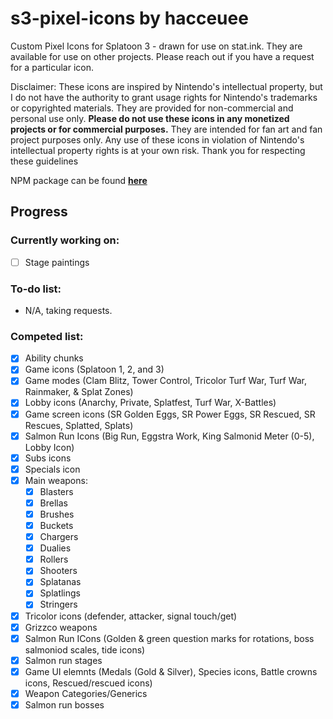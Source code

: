 # s3-pixel-icons by hacceuee
Custom Pixel Icons for Splatoon 3 - drawn for use on stat.ink. They are available for use on other projects. Please reach out if you have a request for a particular icon. 

Disclaimer: These icons are inspired by Nintendo's intellectual property, but I do not have the authority to grant usage rights for Nintendo's trademarks or copyrighted materials. They are provided for non-commercial and personal use only. **Please do not use these icons in any monetized projects or for commercial purposes.** They are intended for fan art and fan project purposes only. Any use of these icons in violation of Nintendo's intellectual property rights is at your own risk. Thank you for respecting these guidelines

NPM package can be found **[here](https://www.npmjs.com/package/@hacceuee/s3-pixel-icons?activeTab=code)**

## Progress 

### Currently working on:
 - [ ] Stage paintings
 
### To-do list:
- N/A, taking requests. 

### Competed list:
- [X] Ability chunks
- [X] Game icons (Splatoon 1, 2, and 3) 
- [X] Game modes (Clam Blitz, Tower Control, Tricolor Turf War, Turf War, Rainmaker, & Splat Zones) 
- [X] Lobby icons (Anarchy, Private, Splatfest, Turf War, X-Battles)
- [X] Game screen icons (SR Golden Eggs, SR Power Eggs, SR Rescued, SR Rescues, Splatted, Splats)
- [X] Salmon Run Icons (Big Run, Eggstra Work, King Salmonid Meter (0-5), Lobby Icon) 
- [X] Subs icons
- [X] Specials icon
- [X] Main weapons: 
  - [X] Blasters
  - [X] Brellas
  - [X] Brushes
  - [X] Buckets
  - [X] Chargers
  - [X] Dualies
  - [X] Rollers
  - [X] Shooters
  - [X] Splatanas
  - [X] Splatlings
  - [X] Stringers 
- [X] Tricolor icons (defender, attacker, signal touch/get) 
- [X] Grizzco weapons
- [X] Salmon Run ICons (Golden & green question marks for rotations, boss salmoniod scales, tide icons)
- [X] Salmon run stages
- [X] Game UI elemnts (Medals (Gold & Silver), Species icons, Battle crowns icons, Rescued/rescued icons)
- [X] Weapon Categories/Generics
- [X] Salmon run bosses
